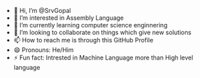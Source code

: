 - 👋 Hi, I’m @SrvGopal
- 👀 I’m interested in Assembly Language
- 🌱 I’m currently learning computer science enginnering
- 💞️ I’m looking to collaborate on things which give new solutions 
- 📫 How to reach me is through this GitHub Profile 
- 😄 Pronouns: He/Him
- ⚡ Fun fact: Intrested in Machine Language more than High level language

<!---
SrvGopal/SrvGopal is a ✨ special ✨ repository because its `README.md` (this file) appears on your GitHub profile.
You can click the Preview link to take a look at your changes.
--->
